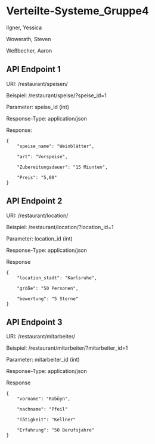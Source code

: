 # Verteilte-Systeme_Gruppe4

Ilgner, Yessica

Wowerath, Steven

Weßbecher, Aaron


## API Endpoint 1

URI: /restaurant/speisen/

Beispiel: /restaurant/speise/?speise_id=1

Parameter: speise_id (int)

Response-Type: application/json

Response:


```
{
    "speise_name": "Weinblätter",
    
    "art": "Vorspeise",
    
    "Zubereitungsdauer": "15 Miunten",
    
    "Preis": "5,00"  
}
```


## API Endpoint 2

URI: /restaurant/location/

Beispiel: /restaurant/location/?location_id=1

Parameter: location_id (int)

Response-Type: application/json

Response

```
{
    "location_stadt": "Karlsruhe",
    
    "größe": "50 Personen",
    
    "bewertung": "5 Sterne"   
}
```


## API Endpoint 3

URI: /restaurant/mitarbeiter/

Beispiel: /restaurant/mitarbeiter/?mitarbeiter_id=1

Parameter: mitarbeiter_id (int)

Response-Type: application/json

Response

```
{
    "vorname": "Robüyn",
    
    "nachname": "Pfeil"
    
    "Tätigkeit": "Kellner"
    
    "Erfahrung": "50 Berufsjahre" 
}
```    